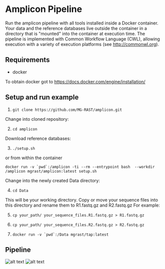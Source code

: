 # Amplicon Pipeline

Run the amplicon pipeline with all tools installed inside a Docker container. Your data and the reference databases live outside the container in a directory that is "mounted" into the container at execution time. The pipeline is implemented with Common Workflow Language (CWL), allowing execution with a variety of execution platforms (see http://commonwl.org).

## Requirements
- docker

To obtain docker got to https://docs.docker.com/engine/installation/

## Setup and run example

1. `git clone https://github.com/MG-RAST/amplicon.git`

Change into cloned repository:

2. `cd amplicon`

Download reference databases:

3. `./setup.sh`

or from within the container

```docker run -v `pwd`:/amplicon -ti --rm --entrypoint bash  --workdir /amplicon mgrast/amplicon:latest setup.sh```

Change into the newly created Data directory:

4. `cd Data`

This will be your working directory. Copy or move your sequence files into this directory and rename them to R1.fastq.gz and R2.fastq.gz For example:

5. `cp your_path/ your_sequence_files.R1.fastq.gz > R1.fastq.gz`
5. `cp your_path/ your_sequence_files.R2.fastq.gz > R2.fastq.gz`
      

 
6. ```docker run -v `pwd`:/Data mgrast/tap:latest ```

## Pipeline

![alt text](images/TAP-Workflow-1.0.png "Title")
![alt text](images/TAP-Workflow-1.0.svg "Title SVG")
